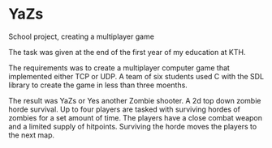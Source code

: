 # YaZs
School project, creating a multiplayer game


The task was given at the end of the first year of my education at KTH.

The requirements was to create a multiplayer computer game that implemented either TCP or UDP.
A team of six students used C with the SDL library to create the game in less than three moenths.

The result was YaZs or Yes another Zombie shooter. A 2d top down zombie horde survival. 
Up to four players are tasked with surviving hordes of zombies for a set amount of time. 
The players have a close combat weapon and a limited supply of hitpoints. Surviving the horde 
moves the players to the next map.
